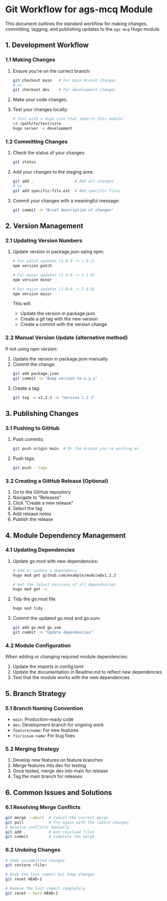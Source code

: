 # Git Workflow for ags-mcq Module

This document outlines the standard workflow for making changes, committing, tagging, and publishing updates to the `ags-mcq` Hugo module.

## 1. Development Workflow

### 1.1 Making Changes

1. Ensure you're on the correct branch:
   ```bash
   git checkout main   # For main branch changes
   # or
   git checkout dev    # For development changes
   ```

2. Make your code changes.

3. Test your changes locally:
   ```bash
   # Test with a Hugo site that imports this module
   cd /path/to/test/site
   hugo server -e development
   ```

### 1.2 Committing Changes

1. Check the status of your changes:
   ```bash
   git status
   ```

2. Add your changes to the staging area:
   ```bash
   git add .                  # Add all changes
   # or
   git add specific-file.ext  # Add specific files
   ```

3. Commit your changes with a meaningful message:
   ```bash
   git commit -m "Brief description of changes"
   ```

## 2. Version Management

### 2.1 Updating Version Numbers

1. Update version in package.json using npm:
   ```bash
   # For patch updates (1.0.0 -> 1.0.1)
   npm version patch

   # For minor updates (1.0.0 -> 1.1.0)
   npm version minor

   # For major updates (1.0.0 -> 2.0.0)
   npm version major
   ```

   This will:
   - Update the version in package.json
   - Create a git tag with the new version
   - Create a commit with the version change

### 2.2 Manual Version Update (alternative method)

If not using npm version:

1. Update the version in package.json manually.
2. Commit the change:
   ```bash
   git add package.json
   git commit -m "Bump version to x.y.z"
   ```
3. Create a tag:
   ```bash
   git tag -a v1.2.3 -m "Version 1.2.3"
   ```

## 3. Publishing Changes

### 3.1 Pushing to GitHub

1. Push commits:
   ```bash
   git push origin main  # Or the branch you're working on
   ```

2. Push tags:
   ```bash
   git push --tags
   ```

### 3.2 Creating a GitHub Release (Optional)

1. Go to the GitHub repository
2. Navigate to "Releases"
3. Click "Create a new release"
4. Select the tag
5. Add release notes
6. Publish the release

## 4. Module Dependency Management

### 4.1 Updating Dependencies

1. Update go.mod with new dependencies:
   ```bash
   # Add or update a dependency
   hugo mod get github.com/example/module@v1.2.3
   
   # Get the latest versions of all dependencies
   hugo mod get -u
   ```

2. Tidy the go.mod file:
   ```bash
   hugo mod tidy
   ```

3. Commit the updated go.mod and go.sum:
   ```bash
   git add go.mod go.sum
   git commit -m "Update dependencies"
   ```

### 4.2 Module Configuration

When adding or changing required module dependencies:

1. Update the imports in config.toml
2. Update the documentation in Readme.md to reflect new dependencies
3. Test that the module works with the new dependencies

## 5. Branch Strategy

### 5.1 Branch Naming Convention

- `main`: Production-ready code
- `dev`: Development branch for ongoing work
- `feature/name`: For new features
- `fix/issue-name`: For bug fixes

### 5.2 Merging Strategy

1. Develop new features on feature branches
2. Merge features into dev for testing
3. Once tested, merge dev into main for release
4. Tag the main branch for releases

## 6. Common Issues and Solutions

### 6.1 Resolving Merge Conflicts

```bash
git merge --abort  # Cancel the current merge
git pull           # Try again with the latest changes
# Resolve conflicts manually
git add .          # Add resolved files
git commit         # Complete the merge
```

### 6.2 Undoing Changes

```bash
# Undo uncommitted changes
git restore <file>

# Undo the last commit but keep changes
git reset HEAD~1

# Remove the last commit completely
git reset --hard HEAD~1
```
